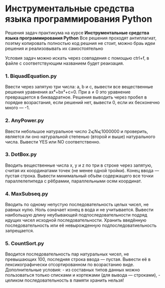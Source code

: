 # Инструментальные средства языка программирования Python

Решения задач практикума на курсе **Инструментальные средства языка программирования Python**
Все решения проходят антиплагиат, поэтму копировать полностью код решния не стоит, можно браь идеи решения и реализовывать их самостоятельно

Условия задач можно искать через совпадения с помощью ctrl+f, в файле с соответствующим названием будет реаизация.

### 1. BiquadEquation.py
  Ввести через запятую три числа: a, b и c, вывести все вещественные решения уравнения ax⁴+bx²+c=0. При a ≠ 0 это уравнение превращается в биквадратное. Решения выводить через пробел в порядке возрастания, если решений нет, вывести 0, если их бесконечно много — -1.
  
### 2. AnyPower.py
  Ввести небольшое натуральное число 2⩽N⩽1000000 и проверить, является ли оно натуральной степенью (второй и выше) натурального числа. Вывести YES или NO соответственно.

### 3. DotBox.py
  Вводить вещественные числа x, y и z по три в строке через запятую, считая их координатами точек (не менее одной тройки). Конец ввода — пустая строка. Вывести минимальный объём содержащего все точки параллелепипеда с рёбрамии, параллельными осям координат.

### 4. MaxSubseq.py
  Вводить по одному непустую последовательность целых чисел, не равных нулю. Ноль означает конец в вода и не учитывается. Вывести наибольшую длину неубывающей подпоследовательности подряд идущих чисел исходной последовательности. Хранить введённую последовательность или её невырожденную подпоследоватиельность запрещается.
### 5. CountSort.py
  Вводится последовательность пар натуральных чисел, не превышающих 100, последняя строка ввода — пустая. Вывести её в лексикографически отсортированном по возрастанию виде. Дополнительные условия:
    - из составных типов данных можно пользоваться только списками и кортежами (для вывода — строками),
    - целиком последовательность в памяти хранить нельзя!
